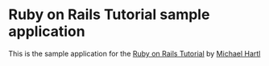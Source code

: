 # Ruby on Rails Tutorial sample application

This is the sample application for the [Ruby on Rails Tutorial](http://railstutorial.org/) by [Michael Hartl](http://michaelhartl.com/)